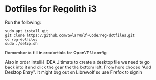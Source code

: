 # Dotfiles for Regolith i3

Run the following:
```
sudo apt install git
git clone https://github.com/SolarWolf-Code/reg-dotfiles.git
cd reg-dotfiles
sudo ./setup.sh
```

Remember to fill in credentials for OpenVPN config

Also in order IntelliJ IDEA Ultimate to create a desktop file we need to go back into it and click the gear the the bottom left. From here choose "Add Desktop Entry". It might bug out on Librewolf so use Firefox to signin
